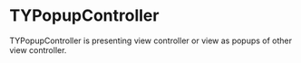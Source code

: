 # TYPopupController
TYPopupController is presenting view controller or view as popups of other view controller.

